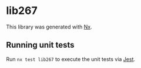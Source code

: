 # lib267

This library was generated with [Nx](https://nx.dev).


## Running unit tests

Run `nx test lib267` to execute the unit tests via [Jest](https://jestjs.io).


